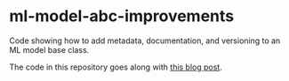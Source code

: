 # ml-model-abc-improvements
Code showing how to add metadata, documentation, and versioning to an ML model base class.

The code in this repository goes along with [this blog post](https://www.medium.com/).